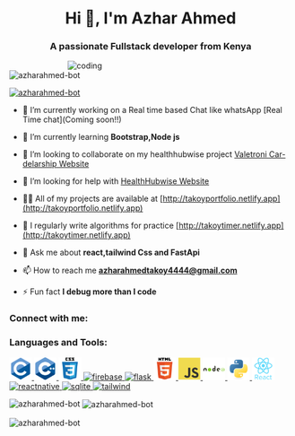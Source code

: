 <h1 align="center">Hi 👋, I'm Azhar Ahmed</h1>
<h3 align="center">A passionate Fullstack developer from Kenya</h3>
<img align="right" alt="coding" width="400" src="https://encrypted-tbn0.gstatic.com/images?q=tbn:ANd9GcRG0S0iGpy_vw9BocQboSeTn_-8TRujmoXSWjsHoorFs309oBa27o2VH42WVCOkuC-Nfyk&usqp=CAU" </img>
<p align="left"> <img src="https://komarev.com/ghpvc/?username=azharahmed-bot&label=Profile%20views&color=0e75b6&style=flat" alt="azharahmed-bot" /> </p>

<p align="left"> <a href="https://github.com/ryo-ma/github-profile-trophy"><img src="https://github-profile-trophy.vercel.app/?username=azharahmed-bot" alt="azharahmed-bot" /></a> </p>

- 🔭 I’m currently working on a Real time based Chat like whatsApp [Real Time chat](Coming soon!!)

- 🌱 I’m currently learning **Bootstrap,Node js**

- 👯 I’m looking to collaborate on my healthhubwise project [Valetroni Car-delarship Website](https://valetroni.netlify.app/)

- 🤝 I’m looking for help with [HealthHubwise Website](https://healthhubwise.netlify.app/)

- 👨‍💻 All of my projects are available at [http://takoyportfolio.netlify.app](http://takoyportfolio.netlify.app)

- 📝 I regularly write algorithms for practice [http://takoytimer.netlify.app](http://takoytimer.netlify.app)

- 💬 Ask me about **react,tailwind Css and FastApi**

- 📫 How to reach me **azharahmedtakoy4444@gmail.com**

- ⚡ Fun fact **I debug more than I code**

<h3 align="left">Connect with me:</h3>
<p align="left">
</p>

<h3 align="left">Languages and Tools:</h3>
<p align="left"> <a href="https://www.cprogramming.com/" target="_blank" rel="noreferrer"> <img src="https://raw.githubusercontent.com/devicons/devicon/master/icons/c/c-original.svg" alt="c" width="40" height="40"/> </a> <a href="https://www.w3schools.com/cpp/" target="_blank" rel="noreferrer"> <img src="https://raw.githubusercontent.com/devicons/devicon/master/icons/cplusplus/cplusplus-original.svg" alt="cplusplus" width="40" height="40"/> </a> <a href="https://www.w3schools.com/css/" target="_blank" rel="noreferrer"> <img src="https://raw.githubusercontent.com/devicons/devicon/master/icons/css3/css3-original-wordmark.svg" alt="css3" width="40" height="40"/> </a> <a href="https://firebase.google.com/" target="_blank" rel="noreferrer"> <img src="https://www.vectorlogo.zone/logos/firebase/firebase-icon.svg" alt="firebase" width="40" height="40"/> </a> <a href="https://flask.palletsprojects.com/" target="_blank" rel="noreferrer"> <img src="https://www.vectorlogo.zone/logos/pocoo_flask/pocoo_flask-icon.svg" alt="flask" width="40" height="40"/> </a> <a href="https://www.w3.org/html/" target="_blank" rel="noreferrer"> <img src="https://raw.githubusercontent.com/devicons/devicon/master/icons/html5/html5-original-wordmark.svg" alt="html5" width="40" height="40"/> </a> <a href="https://developer.mozilla.org/en-US/docs/Web/JavaScript" target="_blank" rel="noreferrer"> <img src="https://raw.githubusercontent.com/devicons/devicon/master/icons/javascript/javascript-original.svg" alt="javascript" width="40" height="40"/> </a> <a href="https://nodejs.org" target="_blank" rel="noreferrer"> <img src="https://raw.githubusercontent.com/devicons/devicon/master/icons/nodejs/nodejs-original-wordmark.svg" alt="nodejs" width="40" height="40"/> </a> <a href="https://www.python.org" target="_blank" rel="noreferrer"> <img src="https://raw.githubusercontent.com/devicons/devicon/master/icons/python/python-original.svg" alt="python" width="40" height="40"/> </a> <a href="https://reactjs.org/" target="_blank" rel="noreferrer"> <img src="https://raw.githubusercontent.com/devicons/devicon/master/icons/react/react-original-wordmark.svg" alt="react" width="40" height="40"/> </a> <a href="https://reactnative.dev/" target="_blank" rel="noreferrer"> <img src="https://reactnative.dev/img/header_logo.svg" alt="reactnative" width="40" height="40"/> </a> <a href="https://www.sqlite.org/" target="_blank" rel="noreferrer"> <img src="https://www.vectorlogo.zone/logos/sqlite/sqlite-icon.svg" alt="sqlite" width="40" height="40"/> </a> <a href="https://tailwindcss.com/" target="_blank" rel="noreferrer"> <img src="https://www.vectorlogo.zone/logos/tailwindcss/tailwindcss-icon.svg" alt="tailwind" width="40" height="40"/> </a> </p>

<p><img align="left" src="https://github-readme-stats.vercel.app/api/top-langs?username=azharahmed-bot&show_icons=true&locale=en&layout=compact" alt="azharahmed-bot" /></p>

<p>&nbsp;<img align="center" src="https://github-readme-stats.vercel.app/api?username=azharahmed-bot&show_icons=true&locale=en" alt="azharahmed-bot" /></p>

<p><img align="center" src="https://github-readme-streak-stats.herokuapp.com/?user=azharahmed-bot&" alt="azharahmed-bot" /></p>


